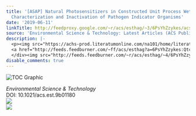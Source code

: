```yaml
---
title: '[ASAP] Natural Photosensitizers in Constructed Unit Process Wetlands: Photochemical
  Characterization and Inactivation of Pathogen Indicator Organisms'
date: '2019-06-11'
linkTitle: http://feedproxy.google.com/~r/acs/esthag/~3/6PsYhZzykes/acs.est.9b01180
source: 'Environmental Science & Technology: Latest Articles (ACS Publications)'
description: |-
  <p><img src="https://achs-prod.literatumonline.com/na101/home/literatum/publisher/achs/journals/content/esthag/0/esthag.ahead-of-print/acs.est.9b01180/20190611/images/medium/es-2019-01180k_0006.gif" alt="TOC Graphic"/></p><div><cite>Environmental Science & Technology</cite></div><div>DOI: 10.1021/acs.est.9b01180</div><div class="feedflare">
  <a href="http://feeds.feedburner.com/~ff/acs/esthag?a=6PsYhZzykes:Qtc-HhxT_Bo:yIl2AUoC8zA"><img src="http://feeds.feedburner.com/~ff/acs/esthag?d=yIl2AUoC8zA" border="0"></img></a>
  </div><img src="http://feeds.feedburner.com/~r/acs/esthag/~4/6PsYhZzykes" ...
disable_comments: true
---
```

<p><img src="https://achs-prod.literatumonline.com/na101/home/literatum/publisher/achs/journals/content/esthag/0/esthag.ahead-of-print/acs.est.9b01180/20190611/images/medium/es-2019-01180k_0006.gif" alt="TOC Graphic"/></p><div><cite>Environmental Science & Technology</cite></div><div>DOI: 10.1021/acs.est.9b01180</div><div class="feedflare">
<a href="http://feeds.feedburner.com/~ff/acs/esthag?a=6PsYhZzykes:Qtc-HhxT_Bo:yIl2AUoC8zA"><img src="http://feeds.feedburner.com/~ff/acs/esthag?d=yIl2AUoC8zA" border="0"></img></a>
</div><img src="http://feeds.feedburner.com/~r/acs/esthag/~4/6PsYhZzykes" ...